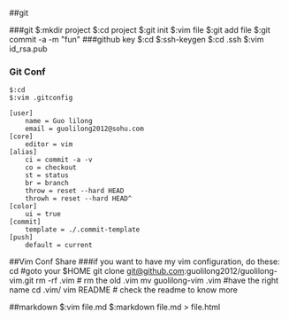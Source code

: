 ##git

###git
    $:mkdir project
    $:cd project
    $:git init
    $:vim file
    $:git add file
    $:git commit -a -m "fun"
###github key
    $:cd
    $:ssh-keygen
    $:cd .ssh
    $:vim id_rsa.pub
### Git Conf 
    $:cd
    $:vim .gitconfig

    [user]
        name = Guo lilong
        email = guolilong2012@sohu.com
    [core]
        editor = vim
    [alias]
        ci = commit -a -v
        co = checkout
        st = status
        br = branch
        throw = reset --hard HEAD
        throwh = reset --hard HEAD^
    [color]
        ui = true
    [commit]
        template = ./.commit-template
    [push]
        default = current

##Vim Conf Share
###if you want to have my vim configuration, do these:
    cd                       #goto your $HOME
    git clone git@github.com:guolilong2012/guolilong-vim.git
    rm -rf .vim              # rm the old .vim
    mv guolilong-vim .vim    #have the right name
    cd .vim/
    vim README              # check the readme to know more

##markdown
    $:vim file.md
    $:markdown file.md > file.html
